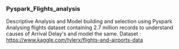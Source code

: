 ### Pyspark_Flights_analysis
Descriptive Analysis and Model building and selection using Pyspark
Analysing flights dataset containing 2.7 million records to understand causes of Arrival Delay's and model the same.
Dataset : https://www.kaggle.com/tylerx/flights-and-airports-data
